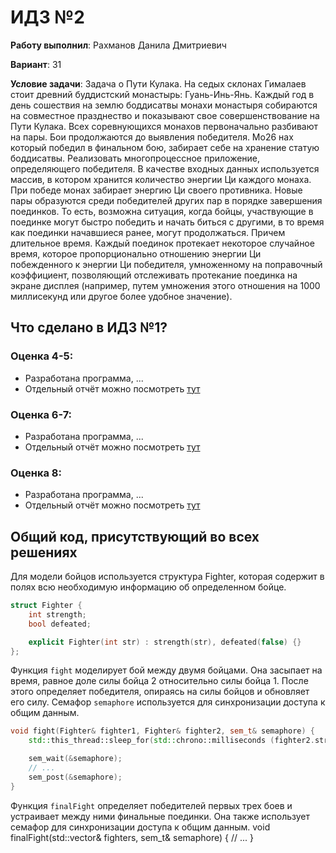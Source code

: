 # ИДЗ №2

__Работу выполнил__: Рахманов Данила Дмитриевич

__Вариант__: 31

__Условие задачи__: Задача о Пути Кулака. На седых склонах Гималаев стоит древний буддистский монастырь: Гуань-Инь-Янь. Каждый год в день сошествия на землю боддисатвы монахи монастыря собираются на совместное празднество и показывают свое совершенствование на Пути Кулака. Всех соревнующихся монахов первоначально разбивают на пары. Бои продолжаются до выявления победителя. Мо26 нах который победил в финальном бою, забирает себе на хранение статую боддисатвы. Реализовать многопроцессное приложение, определяющего победителя. В качестве входных данных используется массив, в котором хранится количество энергии Ци каждого монаха. При победе монах забирает энергию Ци своего противника. Новые пары образуются среди победителей других пар в порядке завершения поединков. То есть, возможна ситуация, когда бойцы, участвующие в поединке могут быстро победить и начать биться с другими, в то время как поединки начавшиеся ранее, могут продолжаться. Причем длительное время. Каждый поединок протекает некоторое случайное время, которое пропорционально отношению энергии Ци побежденного к энергии Ци победителя, умноженному на поправочный коэффициент, позволяющий отслеживать протекание поединка на экране дисплея (например, путем умножения этого отношения на 1000 миллисекунд или другое более удобное значение).

## Что сделано в ИДЗ №1?

### Оценка 4-5:
- Разработана программа, ...
- Отдельный отчёт можно посмотреть [тут](named-posix/)

### Оценка 6-7:
- Разработана программа, ...
- Отдельный отчёт можно посмотреть [тут](unnamed-posix/)
  
### Оценка 8:
- Разработана программа, ...
- Отдельный отчёт можно посмотреть [тут](two-relative-named/)

## Общий код, присутствующий во всех решениях

Для модели бойцов используется структура Fighter, которая содержит в полях всю необходимую информацию об определенном бойце.
```cpp
struct Fighter {
    int strength;
    bool defeated;

    explicit Fighter(int str) : strength(str), defeated(false) {}
};
```

Функция `fight` моделирует бой между двумя бойцами. Она засыпает на время, равное доле силы бойца 2 относительно силы бойца 1. После этого определяет победителя, опираясь на силы бойцов и обновляет его силу. Семафор `semaphore` используется для синхронизации доступа к общим данным.
```cpp
void fight(Fighter& fighter1, Fighter& fighter2, sem_t& semaphore) {
    std::this_thread::sleep_for(std::chrono::milliseconds (fighter2.strength / fighter1.strength * 1000));

    sem_wait(&semaphore);
    // ...
    sem_post(&semaphore);
}
```

Функция `finalFight` определяет победителей первых трех боев и устраивает между ними финальные поединки. Она также использует семафор для синхронизации доступа к общим данным.
void finalFight(std::vector<Fighter>& fighters, sem_t& semaphore) {
    // ...
}
